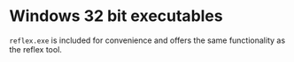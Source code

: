 Windows 32 bit executables
==========================

`reflex.exe` is included for convenience and offers the same functionality as
the reflex tool.
